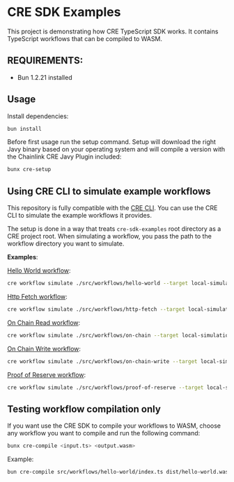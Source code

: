 # CRE SDK Examples

This project is demonstrating how CRE TypeScript SDK works. It contains TypeScript workflows that can be compiled to WASM.

## REQUIREMENTS:

- Bun 1.2.21 installed

## Usage

Install dependencies:

```bash
bun install
```

Before first usage run the setup command. Setup will download the right Javy binary based on your operating system and will compile a version with the Chainlink CRE Javy Plugin included:

```bash
bunx cre-setup
```

## Using CRE CLI to simulate example workflows

This repository is fully compatible with the [CRE CLI](https://github.com/smartcontractkit/cre-cli). You can use the CRE CLI to simulate the example workflows it provides.

The setup is done in a way that treats `cre-sdk-examples` root directory as a CRE project root. When simulating a workflow, you pass the path to the workflow directory you want to simulate.

**Examples**:

[Hello World workflow](https://github.com/smartcontractkit/cre-sdk-typescript/blob/main/packages/cre-sdk-examples/src/workflows/hello-world/index.ts):

```zsh
cre workflow simulate ./src/workflows/hello-world --target local-simulation
```

[Http Fetch workflow](https://github.com/smartcontractkit/cre-sdk-typescript/blob/main/packages/cre-sdk-examples/src/workflows/http-fetch/index.ts):

```zsh
cre workflow simulate ./src/workflows/http-fetch --target local-simulation
```

[On Chain Read workflow](https://github.com/smartcontractkit/cre-sdk-typescript/blob/main/packages/cre-sdk-examples/src/workflows/on-chain/index.ts):

```zsh
cre workflow simulate ./src/workflows/on-chain --target local-simulation
```

[On Chain Write workflow](https://github.com/smartcontractkit/cre-sdk-typescript/blob/main/packages/cre-sdk-examples/src/workflows/on-chain-write/index.ts):

```zsh
cre workflow simulate ./src/workflows/on-chain-write --target local-simulation --broadcast
```

[Proof of Reserve workflow](https://github.com/smartcontractkit/cre-sdk-typescript/blob/main/packages/cre-sdk-examples/src/workflows/proof-of-reserve/index.ts):

```zsh
cre workflow simulate ./src/workflows/proof-of-reserve --target local-simulation --broadcast --secrets ../../../secrets.yaml
```

## Testing workflow compilation only

If you want use the CRE SDK to compile your workflows to WASM, choose any workflow you want to compile and run the following command:

```bash
bunx cre-compile <input.ts> <output.wasm>
```

Example:

```bash
bun cre-compile src/workflows/hello-world/index.ts dist/hello-world.wasm
```
